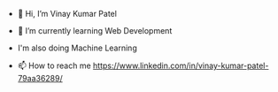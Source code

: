 - 👋 Hi, I’m Vinay Kumar Patel

- 🌱 I’m currently learning Web Development
- I'm also doing Machine Learning

- 📫 How to reach me https://www.linkedin.com/in/vinay-kumar-patel-79aa36289/


<!---
vkp0007/vkp0007 is a ✨ special ✨ repository because its `README.md` (this file) appears on your GitHub profile.
You can click the Preview link to take a look at your changes.
--->
